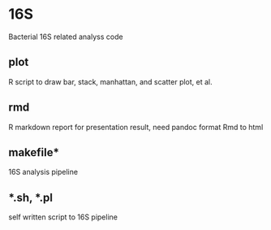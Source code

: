# 16S
Bacterial 16S related analyss code

## plot
R script to draw bar, stack, manhattan, and scatter plot, et al.

## rmd
R markdown report for presentation result, need pandoc format Rmd to html

## makefile*
16S analysis pipeline

## *.sh, *.pl
self written script to 16S pipeline
